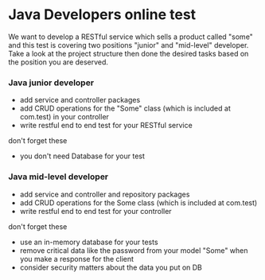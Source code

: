 # Java Developers online test
We want to develop a RESTful service which sells a product called "some" and this test is covering two positions "junior" and "mid-level" developer. Take a look at the project structure then done the desired tasks based on the position you are deserved.

### Java junior developer
- add service and controller packages
- add CRUD operations for the "Some" class (which is included at com.test) in your controller
- write restful end to end test for your RESTful service

don't forget these
- you don't need Database for your test

### Java mid-level developer
- add service and controller and repository packages
- add CRUD operations for the Some class (which is included at com.test)
- write restful end to end test for your controller

don't forget these
- use an in-memory database for your tests
- remove critical data like the password from your model "Some" when you make a response for the client
- consider security matters about the data you put on DB
